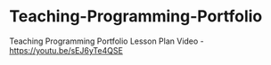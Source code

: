 # Teaching-Programming-Portfolio

Teaching Programming Portfolio Lesson Plan Video - https://youtu.be/sEJ6yTe4QSE
